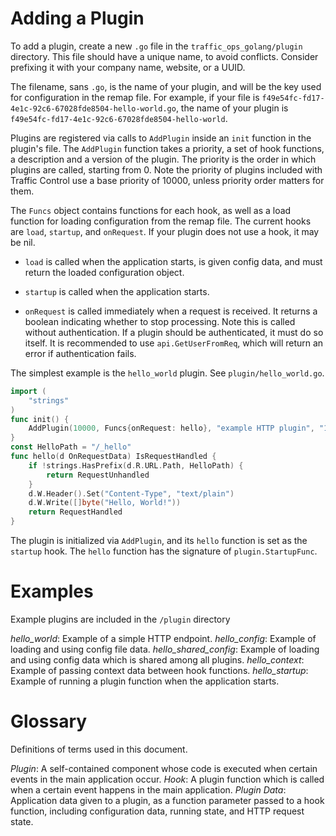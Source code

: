 <!--
    Licensed to the Apache Software Foundation (ASF) under one
    or more contributor license agreements.  See the NOTICE file
    distributed with this work for additional information
    regarding copyright ownership.  The ASF licenses this file
    to you under the Apache License, Version 2.0 (the
    "License"); you may not use this file except in compliance
    with the License.  You may obtain a copy of the License at

      http://www.apache.org/licenses/LICENSE-2.0

    Unless required by applicable law or agreed to in writing,
    software distributed under the License is distributed on an
    "AS IS" BASIS, WITHOUT WARRANTIES OR CONDITIONS OF ANY
    KIND, either express or implied.  See the License for the
    specific language governing permissions and limitations
    under the License.
-->

# Adding a Plugin

To add a plugin, create a new `.go` file in the `traffic_ops_golang/plugin` directory. This file should have a unique name, to avoid conflicts. Consider prefixing it with your company name, website, or a UUID.

The filename, sans `.go`, is the name of your plugin, and will be the key used for configuration in the remap file. For example, if your file is `f49e54fc-fd17-4e1c-92c6-67028fde8504-hello-world.go`, the name of your plugin is `f49e54fc-fd17-4e1c-92c6-67028fde8504-hello-world`.

Plugins are registered via calls to `AddPlugin` inside an `init` function in the plugin's file. The `AddPlugin` function takes a priority, a set of hook functions, a description and a version of the plugin. The priority is the order in which plugins are called, starting from 0. Note the priority of plugins included with Traffic Control use a base priority of 10000, unless priority order matters for them.

The `Funcs` object contains functions for each hook, as well as a load function for loading configuration from the remap file. The current hooks are `load`, `startup`, and `onRequest`. If your plugin does not use a hook, it may be nil.

* `load` is called when the application starts, is given config data, and must return the loaded configuration object.

* `startup` is called when the application starts.

* `onRequest` is called immediately when a request is received. It returns a boolean indicating whether to stop processing. Note this is called without authentication. If a plugin should be authenticated, it must do so itself. It is recommended to use `api.GetUserFromReq`, which will return an error if authentication fails.

The simplest example is the `hello_world` plugin. See `plugin/hello_world.go`.

```go
import (
	"strings"
)
func init() {
	AddPlugin(10000, Funcs{onRequest: hello}, "example HTTP plugin", "1.0.0")
}
const HelloPath = "/_hello"
func hello(d OnRequestData) IsRequestHandled {
	if !strings.HasPrefix(d.R.URL.Path, HelloPath) {
		return RequestUnhandled
	}
	d.W.Header().Set("Content-Type", "text/plain")
	d.W.Write([]byte("Hello, World!"))
	return RequestHandled
}
```

The plugin is initialized via `AddPlugin`, and its `hello` function is set as the `startup` hook. The `hello` function has the signature of `plugin.StartupFunc`.

# Examples

Example plugins are included in the `/plugin` directory

*hello_world*: Example of a simple HTTP endpoint.
*hello_config*: Example of loading and using config file data.
*hello_shared_config*: Example of loading and using config data which is shared among all plugins.
*hello_context*: Example of passing context data between hook functions.
*hello_startup*: Example of running a plugin function when the application starts.

# Glossary

Definitions of terms used in this document.

*Plugin*: A self-contained component whose code is executed when certain events in the main application occur.
*Hook*: A plugin function which is called when a certain event happens in the main application.
*Plugin Data*: Application data given to a plugin, as a function parameter passed to a hook function, including configuration data, running state, and HTTP request state.
